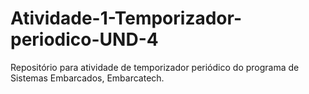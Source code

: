 # Atividade-1-Temporizador-periodico-UND-4
Repositório para atividade de temporizador periódico do programa de Sistemas Embarcados, Embarcatech.
